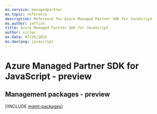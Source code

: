 ```yaml
---
ms.service: managedpartner
ms.topic: reference
description: Reference for Azure Managed Partner SDK for JavaScript
ms.author: jeffish
title: Azure Managed Partner SDK for JavaScript
author: xirzec
ms.data: 07/26/2022
ms.devlang: javascript
---
```

# Azure Managed Partner SDK for JavaScript - preview

## Management packages - preview
[!INCLUDE [mgmt-packages](managed-partner-mgmt-index.md)]
